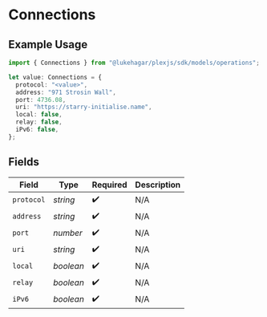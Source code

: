 # Connections

## Example Usage

```typescript
import { Connections } from "@lukehagar/plexjs/sdk/models/operations";

let value: Connections = {
  protocol: "<value>",
  address: "971 Strosin Wall",
  port: 4736.08,
  uri: "https://starry-initialise.name",
  local: false,
  relay: false,
  iPv6: false,
};
```

## Fields

| Field              | Type               | Required           | Description        |
| ------------------ | ------------------ | ------------------ | ------------------ |
| `protocol`         | *string*           | :heavy_check_mark: | N/A                |
| `address`          | *string*           | :heavy_check_mark: | N/A                |
| `port`             | *number*           | :heavy_check_mark: | N/A                |
| `uri`              | *string*           | :heavy_check_mark: | N/A                |
| `local`            | *boolean*          | :heavy_check_mark: | N/A                |
| `relay`            | *boolean*          | :heavy_check_mark: | N/A                |
| `iPv6`             | *boolean*          | :heavy_check_mark: | N/A                |